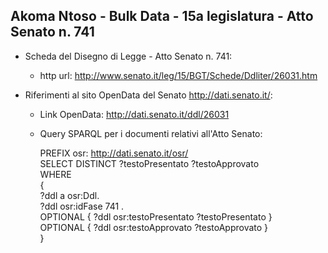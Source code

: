 ## Akoma Ntoso - Bulk Data - 15a legislatura - Atto Senato n. 741 ##

* Scheda del Disegno di Legge - Atto Senato n. 741:
	* http url: http://www.senato.it/leg/15/BGT/Schede/Ddliter/26031.htm

* Riferimenti al sito OpenData del Senato http://dati.senato.it/:
	* Link OpenData: http://dati.senato.it/ddl/26031
	* Query SPARQL per i documenti relativi all'Atto Senato:

        PREFIX osr: <http://dati.senato.it/osr/>  
		SELECT DISTINCT ?testoPresentato ?testoApprovato  
		WHERE  
		{  
		    ?ddl a osr:Ddl.  
		    ?ddl osr:idFase 741 .  
		    OPTIONAL { ?ddl osr:testoPresentato ?testoPresentato }  
		    OPTIONAL { ?ddl osr:testoApprovato ?testoApprovato }  
		}
		
